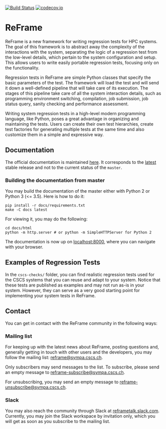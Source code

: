 [![Build Status](https://travis-ci.org/eth-cscs/reframe.svg?branch=master)](https://travis-ci.org/eth-cscs/reframe) [![codecov.io](https://codecov.io/gh/eth-cscs/reframe/branch/master/graph/badge.svg)](https://codecov.io/github/eth-cscs/reframe)

# ReFrame

ReFrame is a new framework for writing regression tests for HPC systems.
The goal of this framework is to abstract away the complexity of the interactions with the system, separating the logic of a regression test from the low-level details, which pertain to the system configuration and setup.
This allows users to write easily portable regression tests, focusing only on the functionality.

Regression tests in ReFrame are simple Python classes that specify the basic parameters of the test.
The framework will load the test and will send it down a well-defined pipeline that will take care of its execution.
The stages of this pipeline take care of all the system interaction details, such as programming environment switching, compilation, job submission, job status query, sanity checking and performance assessment.

Writing system regression tests in a high-level modern programming language, like Python, poses a great advantage in organizing and maintaining the tests.
Users can create their own test hierarchies, create test factories for generating multiple tests at the same time and also customize them in a simple and expressive way.


## Documentation

The official documentation is maintained [here](https://eth-cscs.github.io/reframe/index.html).
It corresponds to the [latest](https://github.com/eth-cscs/reframe/releases/latest) stable release and not to the current status of the `master`.

### Building the documentation from master

You may build the documentation of the master either with Python 2 or Python 3 (<= 3.5).
Here is how to do it:

```
pip install -r docs/requirements.txt
make -C docs latest
```

For viewing it, you may do the following:

```
cd docs/html
python -m http.server # or python -m SimpleHTTPServer for Python 2
```

The documentation is now up on [localhost:8000](http://localhost:8000), where you can navigate with your browser.


## Examples of Regression Tests

In the `cscs-checks/` folder, you can find realistic regression tests used for the CSCS systems that you can reuse and adapt to your system.
Notice that these tests are published as examples and may not run as-is in your system.
However, they can serve as a very good starting point for implementing your system tests in ReFrame.


## Contact

You can get in contact with the ReFrame community in the following ways:

### Mailing list

For keeping up with the latest news about ReFrame, posting questions and, generally getting in touch with other users and the developers, you may follow the mailing list: [reframe@sympa.cscs.ch](mailto:reframe@sympa.cscs.ch).

Only subscribers may send messages to the list.
To subscribe, please send an empty message to [reframe-subscribe@sympa.cscs.ch](mailto:reframe-subscribe@sympa.cscs.ch).

For unsubscribing, you may send an empty message to [reframe-unsubscribe@sympa.cscs.ch](mailto:reframe-unsubscribe@sympa.cscs.ch).

### Slack

You may also reach the community through Slack at [reframetalk.slack.com](https://reframetalk.slack.com/join/signup). Currently, you may join the Slack workspace by invitation only, which you will get as soon as you subscribe to the mailing list.
